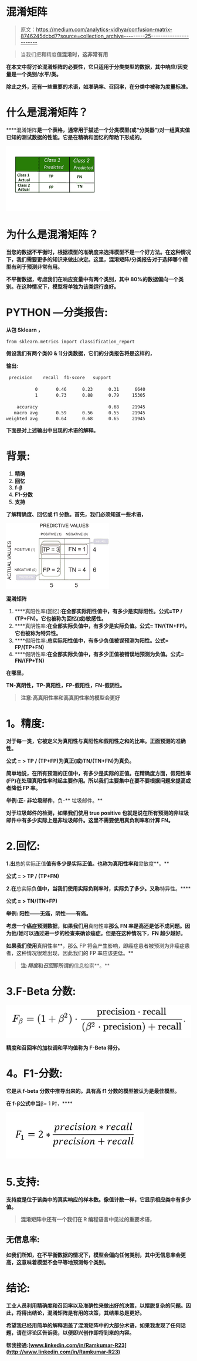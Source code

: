 # 混淆矩阵

> 原文：<https://medium.com/analytics-vidhya/confusion-matrix-8746245dcbd7?source=collection_archive---------25----------------------->

> 当我们把**和**精度**值混淆时，这非常有用**

**在本文中将讨论混淆矩阵的必要性，它只适用于分类类型的数据，其中响应/因变量是一个类别/水平/类。**

**除此之外，还有一些重要的术语，如准确率、召回率，在分类中被称为度量标准。**

# **什么是混淆矩阵？**

****混淆矩阵**是一个表格，通常用于描述一个分类模型(或“分类器”)对一组真实值已知的测试数据的性能。它是在精确和回忆的帮助下形成的。**

**![](img/3109cfc81c3ea74785b49c6571c2a908.png)**

# **为什么是混淆矩阵？**

**当您的数据不平衡时，根据模型的准确度来选择模型不是一个好方法。在这种情况下，我们需要更多的知识来做出决定。这里，混淆矩阵/分类报告对于选择哪个模型有利于预测非常有用。**

****不平衡数据**，考虑我们在响应变量中有两个类别，其中 80%的数据偏向一个类别。在这种情况下，模型将单独为该类运行良好。**

# ****PYTHON —分类报告:****

**从包 **Sklearn** ，**

```
from sklearn.metrics import classification_report
```

**假设我们有两个类(0 & 1)分类数据，它们的分类报告将是这样的，**

****输出**:**

```
 precision    recall  f1-score   support

           0       0.46      0.23      0.31      6640
           1       0.73      0.88      0.79     15305

    accuracy                           0.68     21945
   macro avg       0.59      0.56      0.55     21945
weighted avg       0.64      0.68      0.65     21945
```

**下面是对上述输出中出现的术语的解释。**

# **背景:**

1.  **精确**
2.  **回忆**
3.  **f-β**
4.  **F1-分数**
5.  **支持**

**了解精确度、回忆或 f1 分数。首先，我们必须知道一些术语，**

**![](img/e804ac7a2f28533df59f021ba971ed88.png)**

**混淆矩阵**

1.  ****真阳性率(回忆):**在全部实际阳性值中，有多少是实际阳性。公式=TP / (TP+FN)。它也被称为回忆(或)敏感性。**
2.  ****真阴性率:**在全部实际负值中，有多少是实际负值。公式= TN/(TN+FP)。它也被称为特异性。**
3.  ****假阳性率:**总实际阳性值中，有多少负值被误预测为阳性。公式= FP/(TP+FN)**
4.  ****假阴性率:**在全部实际负值中，有多少正值被错误地预测为负值。公式= FN/(FP+TN)**

**在哪里，**

**TN-真阴性，TP-真阳性，FP-假阳性，FN-假阴性。**

> **注意:高真阳性率和高真阴性率的模型会更好**

# ****1。精度:****

**对于每一类，它被定义为真阳性与真阳性和假阳性之和的比率。正面预测的准确性。**

****公式** = > TP / (TP+FP)为真正(或)TN/(TN+FN)为真负。**

**简单地说，在所有预测的正值中，有多少是实际的正值。在精确度方面，假阳性率(FP)在处理真阳性率时起主要作用。所以我们主要集中在要不要根据问题来提高或者降低 FP 率。**

****举例:正-** 非垃圾邮件**，负-** 垃圾邮件。**

**对于垃圾邮件的检测，如果我们使用 true positive 也就是说在所有预测的非垃圾邮件中有多少实际上是非垃圾邮件。这里不需要使用真负利率和计算 FN。**

# **2.回忆:**

**1.出**总的实际正值**值有多少是实际正值。也称为真阳性率和**灵敏度**。**

****公式** = > TP / (TP+FN)**

**2.在**总实际负**值中，当我们使用实际负利率时，实际负了多少。又称**特异性。****

****公式** = > TN/(TN+FP)**

****举例:** **阳性**——无癌，**阴性**——有癌。**

**考虑一个癌症预测数据，如果我们用**真阳性率**那么 FN 率是高还是低不成问题。因为他/她可以通过进一步的检查来确诊癌症。但是在这种情况下，FN 越少越好。**

**如果我们使用**真阴性率**，那么 FP 将会产生影响，即癌症患者被预测为非癌症患者，这种情况很难出现，因此我们的 FP 率应该更低。**

> **注:*精度*和*召回*即所谓的**信息检索**。**

# **3.F-Beta 分数:**

**![](img/706ce8b3d6deb51ba8951b690502f9c7.png)**

**精度和召回率的加权调和平均值称为 F-Beta 得分。**

# ****4。F1-分数:****

**它是从 f-beta 分数中推导出来的。具有高 f1 分数的模型被认为是最佳模型。**

**在 f-β公式中当**β= 1 时，****

**![](img/e40afb618614d6efe582a87a35652040.png)**

# **5.支持:**

**支持度是位于该类中的真实响应的样本数。像值计数一样，它显示相应类中有多少值。**

> **混淆矩阵中还有一个我们在 R 编程语言中见过的重要术语，**

## **无信息率:**

**如我们所知，在不平衡数据的情况下，模型会偏向任何类别，其中无信息率会更高，这意味着模型不会平等地预测每个类别。**

# **结论:**

**工业人员利用精确度和召回率以及准确性来做出好的决策，以摆脱复杂的问题。因此，将得出结论，混淆矩阵是有用的决策，其结果总是更好。**

**希望我已经用简单的解释涵盖了混淆矩阵中的大部分术语，如果我发现了任何话题，请在评论区告诉我，以便即兴创作即将到来的内容。**

**帮我接通:[www.linkedin.com/in/Ramkumar-R23](http://www.linkedin.com/in/Ramkumar-R23)**